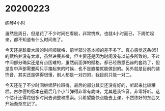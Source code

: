 # 20200223

练琴4小时

虽然是周日，但是花了不少时间在看剧，非常愧疚，也就4小时而已，下周忙起来，都不知道有什么时间练了。

今天还是趁着大段的时间顺赋格，前半部分基本顺的差不多了。真心感觉这条851的赋格并没有太难，虽然进展甚微，但主要还是因为时间没有以前多所致的。不过中间部分确实还是有点困难的，虽然前面弹的赋格，都已经熟悉巴赫的套路了，但是当中声部需要两只手接起来的时候，也不是直接就能做到的。另外就是目前的装饰音，其实还是弹得很慢，别人都是一对四的，我目前只能一对二。

今天还花了不少时间继续萨拉班得，最后的部分其实还没有好的，听起来比较糟糕。古尔德的版本在最后几个小节弹得非常有韵味，尤其是装饰音，非常好听。这个估计还得花很多时间去调整和摸索。只希望能快点能去上课，不然练好的东西又开始渐渐忘记了。
